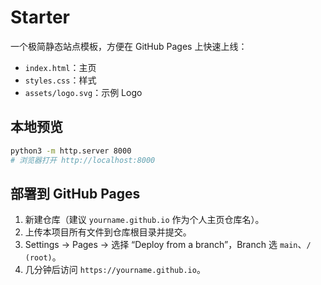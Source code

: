 # Starter

一个极简静态站点模板，方便在 GitHub Pages 上快速上线：
- `index.html`：主页
- `styles.css`：样式
- `assets/logo.svg`：示例 Logo

## 本地预览
```bash
python3 -m http.server 8000
# 浏览器打开 http://localhost:8000
```

## 部署到 GitHub Pages
1. 新建仓库（建议 `yourname.github.io` 作为个人主页仓库名）。
2. 上传本项目所有文件到仓库根目录并提交。
3. Settings → Pages → 选择 “Deploy from a branch”，Branch 选 `main`、`/ (root)`。
4. 几分钟后访问 `https://yourname.github.io`。
